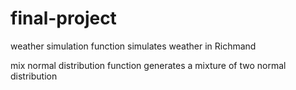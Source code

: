 # final-project
weather simulation function simulates weather in Richmand

mix normal distribution function generates a mixture of two normal distribution
